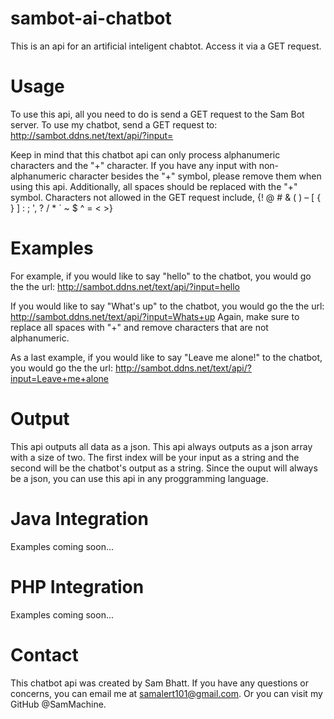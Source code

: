 # sambot-ai-chatbot
This is an api for an artificial inteligent chabtot. Access it via a GET request.

# Usage
To use this api, all you need to do is send a GET request to the Sam Bot server. To use my chatbot, send a GET request to:
http://sambot.ddns.net/text/api/?input=

Keep in mind that this chatbot api can only process alphanumeric characters and the "+" character. If you have any input with non-alphanumeric character besides the "+" symbol, please remove them when using this api. Additionally, all spaces should be replaced with the "+" symbol. Characters not allowed in the GET request include, {! @ # & ( ) – [ { } ] : ; ', ? / * ` ~ $ ^ = < >} 

# Examples

For example, if you would like to say "hello" to the chatbot, you would go the the url:
http://sambot.ddns.net/text/api/?input=hello

If you would like to say "What's up" to the chatbot, you would go the the url:
http://sambot.ddns.net/text/api/?input=Whats+up
Again, make sure to replace all spaces with "+" and remove characters that are not alphanumeric.

As a last example, if you would like to say "Leave me alone!" to the chatbot, you would go the the url:
http://sambot.ddns.net/text/api/?input=Leave+me+alone

# Output
This api outputs all data as a json. This api always outputs as a json array with a size of two. The first index will be your input as a string and the second will be the chatbot's output as a string. Since the ouput will always be a json, you can use this api in any proggramming language. 

# Java Integration
Examples coming soon...

# PHP Integration
Examples coming soon...


# Contact
This chatbot api was created by Sam Bhatt. If you have any questions or concerns, you can email me at samalert101@gmail.com. Or you can visit my GitHub @SamMachine.
